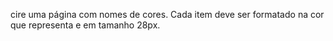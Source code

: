 cire uma página com nomes de cores. Cada item deve ser formatado na cor que representa e em tamanho 28px.